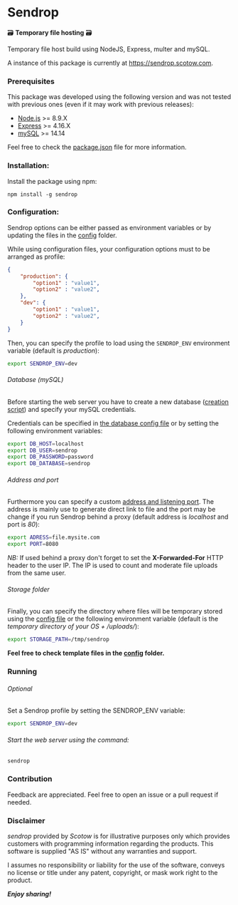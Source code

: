 # Sendrop
🗃 **Temporary file hosting** 🗃

Temporary file host build using NodeJS, Express, multer and mySQL.

A instance of this package is currently at https://sendrop.scotow.com.

### Prerequisites

This package was developed using the following version and was not tested with previous ones (even if it may work with previous releases):

* [Node.js](http://nodejs.org) >= 8.9.X
* [Express](https://expressjs.com) >= 4.16.X
* [mySQL](https://www.mysql.com) >= 14.14

Feel free to check the [package.json](https://github.com/Scotow/sendrop/blob/master/package.json) file for more information.

### Installation:

Install the package using npm:

`npm install -g sendrop`

### Configuration:

Sendrop options can be either passed as environment variables or by updating the files in the [config](https://github.com/Scotow/sendrop/tree/master/config) folder.

While using configuration files, your configuration options must to be arranged as profile:

```json
{
    "production": {
        "option1" : "value1",
        "option2" : "value2",
    },
    "dev": {
        "option1" : "value1",
        "option2" : "value2",
    }
}
```

Then, you can specify the profile to load using the `SENDROP_ENV` environment variable (default is *production*):

```bash
export SENDROP_ENV=dev
```

###### Database (mySQL)

Before starting the web server you have to create a new database ([creation script](https://github.com/Scotow/sendrop/blob/master/sendrop_mysql.sql)) and specify your mySQL credentials.

Credentials can be specified in [the database config file](https://github.com/Scotow/sendrop/blob/master/config/database.json) or by setting the following environment variables:

```bash
export DB_HOST=localhost
export DB_USER=sendrop
export DB_PASSWORD=password
export DB_DATABASE=sendrop
```

###### Address and port

Furthermore you can specify a custom [address and listening port](https://github.com/Scotow/sendrop/blob/master/config/site.json). The address is mainly use to generate direct link to file  and the port may be change if you run Sendrop behind a proxy (default address is *localhost* and port is *80*):

```bash
export ADRESS=file.mysite.com
export PORT=8080
```

*NB:* If used behind a proxy don't forget to set the **X-Forwarded-For** HTTP header to the user IP. The IP is used to count and moderate file uploads from the same user.

###### Storage folder

Finally, you can specify the directory where files will be temporary stored using the [config file](https://github.com/Scotow/sendrop/blob/master/config/storage.json) or the following environment variable (default is the *temporary directory of your OS + /uploads/*):

```bash
export STORAGE_PATH=/tmp/sendrop
```

**Feel free to check template files in the [config](https://github.com/Scotow/sendrop/tree/master/config) folder.**

### Running

###### *Optional*

Set a Sendrop profile by setting the SENDROP_ENV variable:

```bash
export SENDROP_ENV=dev
```

###### Start the web server using the command:

`sendrop`

### Contribution

Feedback are appreciated. Feel free to open an issue or a pull request if needed.

### Disclaimer

*sendrop* provided by *Scotow* is for illustrative purposes only which provides customers with programming information regarding the products. This software is supplied "AS IS" without any warranties and support.

I assumes no responsibility or liability for the use of the software, conveys no license or title under any patent, copyright, or mask work right to the product.

***Enjoy sharing!***

